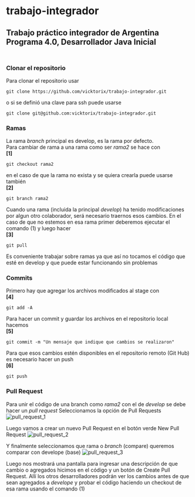 # trabajo-integrador
## Trabajo práctico integrador de Argentina Programa 4.0, Desarrollador Java Inicial<br><br>

### Clonar el repositorio
Para clonar el repositorio usar
```
git clone https://github.com/vicktorix/trabajo-integrador.git
```

o si se definió una clave para ssh puede usarse
```
git clone git@github.com:vicktorix/trabajo-integrador.git
```

### Ramas
La rama _branch_ principal es develop, es la rama por defecto.<br>
Para cambiar de rama a una rama como ser _rama2_ se hace con<br>
**[1]**
```
git checkout rama2
```
en el caso de que la rama no exista y se quiera crearla puede usarse también<br>
**[2]**
```
git branch rama2
```
Cuando una rama (incluida la principal _develop_) ha tenido modificaciones por algun otro colaborador, será necesario traernos esos cambios.
En el caso de que no estemos en esa rama primer deberemos ejecutar el comando (1) y luego hacer<br>
**[3]**
```
git pull
```

Es conveniente trabajar sobre ramas ya que así no tocamos el código que esté en develop y que puede estar funcionando sin problemas

### Commits
Primero hay que agregar los archivos modificados al stage con<br>
**[4]**
```
git add -A
```
Para hacer un commit y guardar los archivos en el repositorio local hacemos<br>
**[5]**
```
git commit -m "Un mensaje que indique que cambios se realizaron"
```
Para que esos cambios estén disponibles en el repositorio remoto (Git Hub) es necesario hacer un push<br>
**[6]**
```
git push
```

### Pull Request
Para unir el código de una branch como _rama2_ con el de _develop_ se debe hacer un _pull request_ 
Seleccionamos la opción de Pull Requests
![pull_request_1](https://user-images.githubusercontent.com/3047053/229970877-cb50a84b-603d-4d3d-aecd-4190fd8edf51.png)

Luego vamos a crear un nuevo Pull Request en el botón verde New Pull Request
![pull_request_2](https://user-images.githubusercontent.com/3047053/229971040-d2a5ba32-4810-4f69-9cf9-f246a2fde369.png)

Y finalmente seleccionamos que rama o _branch_ (compare) queremos comparar con develope (base)
![pull_request_3](https://user-images.githubusercontent.com/3047053/229971202-972576d8-adc6-4059-aae4-83980c72fd08.png)

Luego nos mostrará una pantalla para ingresar una descripción de que cambio o agregados hicimos en el código y un botón de Create Pull Request.
Allí los otros desarrolladores podrán ver los cambios antes de que sean agregados a _develope_ y probar el código haciendo un checkout de esa rama usando el comando (1)
